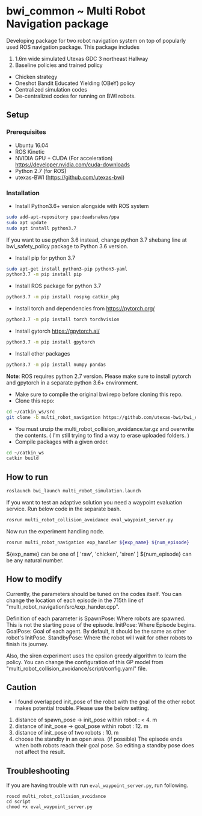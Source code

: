 bwi_common ~ Multi Robot Navigation package
==========

Developing package for two robot navigation system on top of popularly used ROS navigation package.
This package includes
1. 1.6m wide simulated Utexas GDC 3 northeast Hallway
2. Baseline policies and trained policy
 - Chicken strategy
 - Oneshot Bandit Educated Yielding (OBeY) policy
 - Centralized simulation codes
 - De-centralized codes for running on BWI robots.

## Setup
### Prerequisites
 - Ubuntu 16.04
 - ROS Kinetic
 - NVIDIA GPU + CUDA (For acceleration) https://developer.nvidia.com/cuda-downloads
 - Python 2.7 (for ROS)
 - utexas-BWI (https://github.com/utexas-bwi)
### Installation
- Install Python3.6+ version alongside with ROS system
```bash
sudo add-apt-repository ppa:deadsnakes/ppa
sudo apt update
sudo apt install python3.7
```
If you want to use python 3.6 instead, change python 3.7 shebang line at bwi_safety_policy package to Python 3.6 version.
- Install pip for python 3.7
```bash
sudo apt-get install python3-pip python3-yaml
python3.7 -m pip install pip
```
- Install ROS package for python 3.7
```bash
python3.7 -m pip install rospkg catkin_pkg
```
- Install torch and dependencies from https://pytorch.org/
```bash
python3.7 -m pip install torch torchvision
```
- Install gytorch https://gpytorch.ai/
```bash
python3.7 -m pip install gpytorch
```
- Install other packages
```bash
python3.7 -m pip install numpy pandas
```

**Note**: ROS requires python 2.7 version. Please make sure to install pytorch and gpytorch in a separate python 3.6+ environment.

- Make sure to compile the original bwi repo before cloning this repo.
- Clone this repo:

```bash
cd ~/catkin_ws/src
git clone -b multi_robot_navigation https://github.com/utexas-bwi/bwi_common.git
```
- You must unzip the multi_robot_collision_avoidance.tar.gz and overwrite the contents. ( I'm still trying to find a way to erase uploaded folders. )
- Compile packages with a given order.
```bash
cd ~/catkin_ws
catkin build
```

## How to run
```bash
roslaunch bwi_launch multi_robot_simulation.launch
```
If you want to test an adaptive solution you need a waypoint evaluation service. Run below code in the separate bash.  
```bash
rosrun multi_robot_collision_avoidance eval_waypoint_server.py
```
Now run the experiment handling node.
```bash
rosrun multi_robot_navigation exp_handler ${exp_name} ${num_episode}
```
${exp_name} can be one of [ 'raw', 'chicken', 'siren' ]
${num_episode} can be any natural number.

## How to modify
Currently, the parameters should be tuned on the codes itself.
You can change the location of each episode in the 715th line of "multi_robot_navigation/src/exp_hander.cpp".

Definition of each parameter is
SpawnPose: Where robots are spawned. This is not the starting pose of the episode.
InitPose: Where Episode begins.
GoalPose: Goal of each agent. By default, it should be the same as other robot's InitPose.
StandbyPose: Where the robot will wait for other robots to finish its journey.

Also, the siren experiment uses the epsilon greedy algorithm to learn the policy.
You can change the configuration of this GP model from "multi_robot_collision_avoidance/script/config.yaml" file.

## Caution
- I found overlapped init_pose of the robot with the goal of the other robot makes potential trouble.
Please use the below setting.
1. distance of spawn_pose -> init_pose within robot : < 4. m
2. distance of init_pose -> goal_pose within robot  : 12. m
3. distance of init_pose of two robots              : 10. m
4. choose the standby in an open area. (if possible) The episode ends when both robots reach their goal pose. So editing a standby pose does not affect the result.

## Troubleshooting
If you are having trouble with run `eval_waypoint_server.py`, run following.
```
roscd multi_robot_collision_avoidance
cd script
chmod +x eval_waypoint_server.py
```
